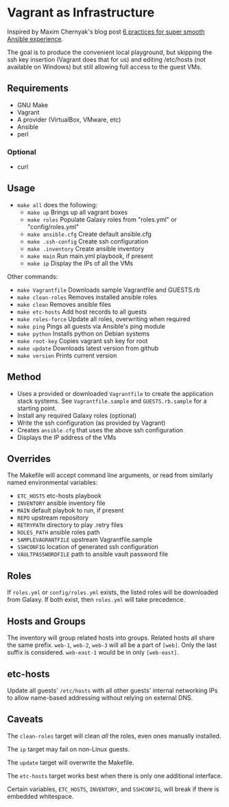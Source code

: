 # Vagrant as Infrastructure

Inspired by Maxim Chernyak's blog post [6 practices for super smooth Ansible experience](http://hakunin.com/six-ansible-practices).

The goal is to produce the convenient local playground, but skipping the ssh
key insertion (Vagrant does that for us) and editing /etc/hosts (not available
on Windows) but still allowing full access to the guest VMs.

## Requirements

* GNU Make
* Vagrant
* A provider (VirtualBox, VMware, etc)
* Ansible
* perl

### Optional

* curl

## Usage

* `make all` does the following:
   * `make up` Brings up all vagrant boxes
   * `make roles` Populate Galaxy roles from "roles.yml" or "config/roles.yml"
   * `make ansible.cfg` Create default ansible.cfg
   * `make .ssh-config` Create ssh configuration
   * `make .inventory` Create ansible inventory
   * `make main` Run main.yml playbook, if present
   * `make ip` Display the IPs of all the VMs

Other commands:

* `make Vagrantfile` Downloads sample Vagrantfile and GUESTS.rb
* `make clean-roles` Removes installed ansible roles
* `make clean` Removes ansible files
* `make etc-hosts` Add host records to all guests
* `make roles-force` Update all roles, overwriting when required
* `make ping` Pings all guests via Ansible's ping module
* `make python` Installs python on Debian systems
* `make root-key` Copies vagrant ssh key for root
* `make update` Downloads latest version from github
* `make version` Prints current version

## Method

* Uses a provided or downloaded `Vagrantfile` to create the application stack
  systems. See `Vagrantfile.sample` and `GUESTS.rb.sample` for a starting point.
* Install any required Galaxy roles (optional)
* Write the ssh configuration (as provided by Vagrant)
* Creates `ansible.cfg` that uses the above ssh configuration
* Displays the IP address of the VMs

## Overrides

The Makefile will accept command line arguments, or read from similarly named
environmental variables:

* `ETC_HOSTS` etc-hosts playbook
* `INVENTORY` ansible inventory file
* `MAIN` default playbok to run, if present
* `REPO` upstream repository
* `RETRYPATH` directory to play .retry files
* `ROLES_PATH` ansible roles path
* `SAMPLEVAGRANTFILE` upstream Vagrantfile.sample
* `SSHCONFIG` location of generated ssh configuration
* `VAULTPASSWORDFILE` path to ansible vault password file

## Roles

If `roles.yml` or `config/roles.yml` exists, the listed roles will be
downloaded from Galaxy. If both exist, then `roles.yml` will take precedence.

## Hosts and Groups

The inventory will group related hosts into groups. Related hosts all share
the same prefix. `web-1`, `web-2`, `web-3` will all be a part of `[web]`. Only
the last suffix is considered. `web-east-1` would be in only `[web-east]`.

## etc-hosts

Update all guests' `/etc/hosts` with all other guests' internal networking IPs
to allow name-based addressing without relying on external DNS.

## Caveats

The `clean-roles` target will clean _all_ the roles, even ones manually
installed.

The `ip` target may fail on non-Linux guests.

The `update` target will overwrite the Makefile.

The `etc-hosts` target works best when there is only one additional interface.

Certain variables, `ETC_HOSTS`, `INVENTORY`, and `SSHCONFIG`, will break if
there is embedded whitespace.
